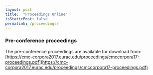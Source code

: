 ```yaml
---
layout: post
title:  "Proceedings Online"
isStaticPost: false
permalink: /proceedings/
---
```


### Pre-conference proceedings

The pre-conference proceedings are available for download from:
[https://cmc-corpora2017.eurac.edu/proceedings/cmccorpora17-proceedings.pdf](https://cmc-corpora2017.eurac.edu/proceedings/cmccorpora17-proceedings.pdf)
